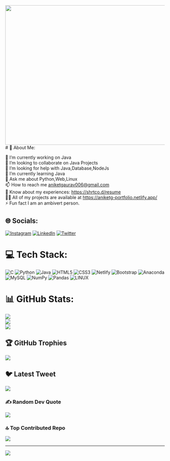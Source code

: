 <img src="https://4.bp.blogspot.com/-9M7xkP_hR5k/XNfr-Ns4FYI/AAAAAAAAAj8/dhTvFKPf3HU-GEFNsdeO4NdX6oCm9riwgCLcBGAs/s1600/giphy.gif"  height="440" width="1024" alt="">
# 💫 About Me:

🔭 I’m currently working on Java<br>👯 I’m looking to collaborate on Java Projects<br>🤝 I’m looking for help with Java,Database,NodeJs<br>🌱 I’m currently learning Java<br>💬 Ask me about Python,Web,Linux<br>📫 How to reach me aniketgaurav006@gmail.com<br>📄 Know about my experiences: https://shrtco.d/resume<br>👨‍💻 All of my projects are available at https://aniketg-portfolio.netlify.app/<br>⚡ Fun fact I am an ambivert person.


## 🌐 Socials:
[![Instagram](https://img.shields.io/badge/Instagram-%23E4405F.svg?logo=Instagram&logoColor=white)](https://instagram.com/ani_devrath) [![LinkedIn](https://img.shields.io/badge/LinkedIn-%230077B5.svg?logo=linkedin&logoColor=white)](https://linkedin.com/in/aniket-gaurav) [![Twitter](https://img.shields.io/badge/Twitter-%231DA1F2.svg?logo=Twitter&logoColor=white)](https://twitter.com/dev74818273) 

# 💻 Tech Stack:
![C](https://img.shields.io/badge/c-%2300599C.svg?style=plastic&logo=c&logoColor=white) ![Python](https://img.shields.io/badge/python-3670A0?style=plastic&logo=python&logoColor=ffdd54) ![Java](https://img.shields.io/badge/java-%23ED8B00.svg?style=plastic&logo=java&logoColor=white) ![HTML5](https://img.shields.io/badge/html5-%23E34F26.svg?style=plastic&logo=html5&logoColor=white) ![CSS3](https://img.shields.io/badge/css3-%231572B6.svg?style=plastic&logo=css3&logoColor=white) ![Netlify](https://img.shields.io/badge/netlify-%23000000.svg?style=plastic&logo=netlify&logoColor=#00C7B7) ![Bootstrap](https://img.shields.io/badge/bootstrap-%23563D7C.svg?style=plastic&logo=bootstrap&logoColor=white) ![Anaconda](https://img.shields.io/badge/Anaconda-%2344A833.svg?style=plastic&logo=anaconda&logoColor=white) ![MySQL](https://img.shields.io/badge/mysql-%2300f.svg?style=plastic&logo=mysql&logoColor=white) ![NumPy](https://img.shields.io/badge/numpy-%23013243.svg?style=plastic&logo=numpy&logoColor=white) ![Pandas](https://img.shields.io/badge/pandas-%23150458.svg?style=plastic&logo=pandas&logoColor=white) ![LINUX](https://img.shields.io/badge/Linux-FCC624?style=plastic&logo=linux&logoColor=black)
# 📊 GitHub Stats:
![](https://github-readme-stats.vercel.app/api?username=aniket-gaurav&theme=material-palenight&hide_border=true&include_all_commits=false&count_private=false)<br/>
![](https://github-readme-streak-stats.herokuapp.com/?user=aniket-gaurav&theme=material-palenight&hide_border=true)<br/>
![](https://github-readme-stats.vercel.app/api/top-langs/?username=aniket-gaurav&theme=material-palenight&hide_border=true&include_all_commits=false&count_private=false&layout=compact)

## 🏆 GitHub Trophies
![](https://github-profile-trophy.vercel.app/?username=aniket-gaurav&theme=radical&no-frame=false&no-bg=false&margin-w=4)

## 🐦 Latest Tweet
[![](https://gtce.itsvg.in/api?username=dev74818273)](https://github.com/VishwaGauravIn/github-twitter-card-embed)

### ✍️ Random Dev Quote
![](https://quotes-github-readme.vercel.app/api?type=horizontal&theme=tokyonight)

### 🔝 Top Contributed Repo
![](https://github-contributor-stats.vercel.app/api?username=aniket-gaurav&limit=5&theme=dracula&combine_all_yearly_contributions=true)

---
[![](https://visitcount.itsvg.in/api?id=aniket-gaurav&icon=2&color=0)](https://visitcount.itsvg.in)

<!-- Proudly created with GPRM ( https://gprm.itsvg.in ) -->
